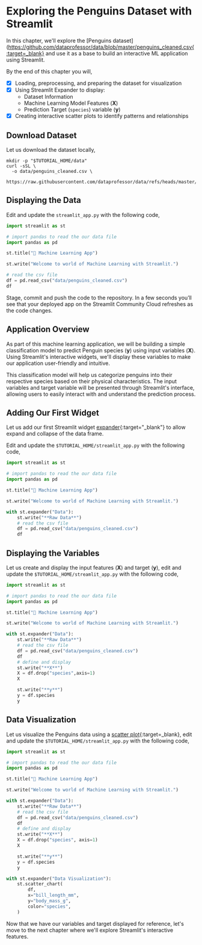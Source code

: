 # Exploring the Penguins Dataset with Streamlit

In this chapter, we'll explore the [Penguins dataset](https://github.com/dataprofessor/data/blob/master/penguins_cleaned.csv{:target=_blank} and use it as a base to build an interactive ML application using Streamlit.

By the end of this chapter you will,

- [x] Loading, preprocessing, and preparing the dataset for visualization
- [x] Using Streamlit Expander to display:
    * Dataset Information
    * Machine Learning Model Features (**X**)
    * Prediction Target (`species`) variable (**y**)
- [x] Creating interactive scatter plots to identify patterns and relationships

## Download Dataset

Let us download the dataset locally,

```shell
mkdir -p "$TUTORIAL_HOME/data"
curl -sSL \
  -o data/penguins_cleaned.csv \
  https://raw.githubusercontent.com/dataprofessor/data/refs/heads/master/penguins_cleaned.csv
```

## Displaying the Data

Edit and update the `streamlit_app.py` with the following code,

```py title="streamlit_app.py" linenums="1" hl_lines="4 10-12"
import streamlit as st

# import pandas to read the our data file
import pandas as pd

st.title("🤖 Machine Learning App")

st.write("Welcome to world of Machine Learning with Streamlit.")

# read the csv file
df = pd.read_csv("data/penguins_cleaned.csv")
df
```
Stage, commit and push the code to the repository. In a few seconds you’ll see that your deployed app on the Streamlit Community Cloud refreshes as the code changes.

## Application Overview

As part of this machine learning application, we will be building a simple classification model to predict Penguin species (**y**) using input variables (**X**). Using Streamlit's interactive widgets, we'll display these variables to make our application user-friendly and intuitive.

This classification model will help us categorize penguins into their respective species based on their physical characteristics. The input variables and target variable will be presented through Streamlit's interface, allowing users to easily interact with and understand the prediction process.

## Adding Our First Widget

Let us add our first Streamlit widget [expander](https://docs.streamlit.io/develop/api-reference/layout/st.expander){:target="_blank"} to allow expand and collapse of the data frame.

Edit and update the `$TUTORIAL_HOME/streamlit_app.py` with the following code,

```py title="streamlit_app.py" linenums="1" hl_lines="10-14"
import streamlit as st

# import pandas to read the our data file
import pandas as pd

st.title("🤖 Machine Learning App")

st.write("Welcome to world of Machine Learning with Streamlit.")

with st.expander("Data"):
    st.write("**Raw Data**")
    # read the csv file
    df = pd.read_csv("data/penguins_cleaned.csv")
    df
```

## Displaying the Variables

Let us create and display the input features (**X**) and target (**y**), edit and update the `$TUTORIAL_HOME/streamlit_app.py` with the following code,

```py title="streamlit_app.py" linenums="1" hl_lines="16-22"
import streamlit as st

# import pandas to read the our data file
import pandas as pd

st.title("🤖 Machine Learning App")

st.write("Welcome to world of Machine Learning with Streamlit.")

with st.expander("Data"):
    st.write("**Raw Data**")
    # read the csv file
    df = pd.read_csv("data/penguins_cleaned.csv")
    df
    # define and display
    st.write("**X**")
    X = df.drop("species",axis=1)
    X

    st.write("**y**")
    y = df.species
    y
```

## Data Visualization

Let us visualize the Penguins data using a [scatter plot](https://docs.streamlit.io/develop/api-reference/charts/st.scatter_chart){:target=_blank}, edit and update the `$TUTORIAL_HOME/streamlit_app.py` with the following code,

```py title="streamlit_app.py" linenums="1" hl_lines="16-18 20-22 25-30"
import streamlit as st

# import pandas to read the our data file
import pandas as pd

st.title("🤖 Machine Learning App")

st.write("Welcome to world of Machine Learning with Streamlit.")

with st.expander("Data"):
    st.write("**Raw Data**")
    # read the csv file
    df = pd.read_csv("data/penguins_cleaned.csv")
    df
    # define and display
    st.write("**X**")
    X = df.drop("species", axis=1)
    X

    st.write("**y**")
    y = df.species
    y

with st.expander("Data Visualization"):
    st.scatter_chart(
        df,
        x="bill_length_mm",
        y="body_mass_g",
        color="species",
    )
```

Now that we have our variables and target displayed for reference, let's move to the next chapter where we'll explore Streamlit's interactive features.